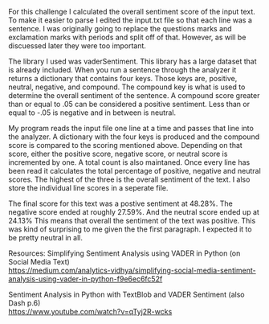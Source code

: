 For this challenge I calculated the overall sentiment score of the input text. To make it easier to parse I edited the input.txt file so that each line was a sentence. I was originally going to replace the questions marks and exclamation marks with periods and split off of that. However, as will be discuessed later they were too important. 

The library I used was vaderSentiment. This library has a large dataset that is already included. When you run a sentence through the analyzer it returns a dictionary that contains four keys. Those keys are, positive, neutral, negative, and compound. The compound key is what is used to determine the overall sentiment of the sentence. A compound score greater than or equal to .05 can be considered a positive sentiment. Less than or equal to -.05 is negative and in between is neutral. 

My program reads the input file one line at a time and passes that line into the analyzer. A dictionary with the four keys is produced and the compound score is compared to the scoring mentioned above. Depending on that score, either the positive score, negative score, or neutral score is incremented by one. A total count is also maintaned. Once every line has been read it calculates the total percentage of positive, negative and neutral scores. The highest of the three is the overall sentiment of the text. I also store the individual line scores in a seperate file. 

The final score for this text was a postive sentiment at 48.28%. The negative score ended at roughly 27.59%. And the neutral score ended up at 24.13% This means that overall the sentiment of the text was positive. This was kind of surprising to me given the the first paragraph. I expected it to be pretty neutral in all. 

Resources:
  Simplifying Sentiment Analysis using VADER in Python (on Social Media Text)  
  https://medium.com/analytics-vidhya/simplifying-social-media-sentiment-analysis-using-vader-in-python-f9e6ec6fc52f

  Sentiment Analysis in Python with TextBlob and VADER Sentiment (also Dash p.6)  
  https://www.youtube.com/watch?v=qTyj2R-wcks

